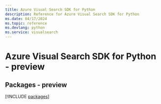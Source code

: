 ```yaml
---
title: Azure Visual Search SDK for Python
description: Reference for Azure Visual Search SDK for Python
ms.date: 04/17/2024
ms.topic: reference
ms.devlang: python
ms.service: visualsearch
---
```

# Azure Visual Search SDK for Python - preview
## Packages - preview
[!INCLUDE [packages](visual-search-index.md)]
